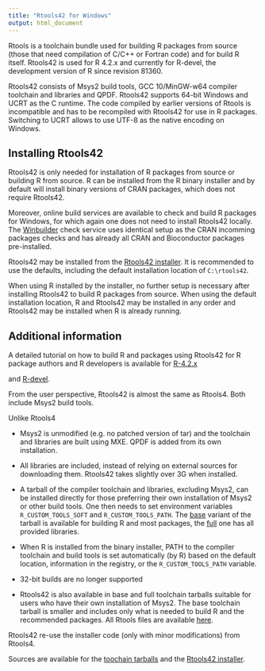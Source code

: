 ```yaml
---
title: "Rtools42 for Windows"
output: html_document
---
```


Rtools is a toolchain bundle used for building R packages from source (those
that need compilation of C/C++ or Fortran code) and for build R itself. 
Rtools42 is used for R 4.2.x and currently for R-devel, the development version of
R since revision 81360.

Rtools42 consists of Msys2 build tools, GCC 10/MinGW-w64 compiler toolchain
and libraries and QPDF.  Rtools42 supports 64-bit Windows and UCRT as the C
runtime.  The code compiled by earlier versions of Rtools is incompatible
and has to be recompiled with Rtools42 for use in R packages. Switching to
UCRT allows to use UTF-8 as the native encoding on Windows.

## Installing Rtools42

Rtools42 is only needed for installation of R packages from source or
building R from source.  R can be installed from the R binary installer and
by default will install binary versions of CRAN packages, which does not
require Rtools42.

Moreover, online build services are available to check and build R packages
for Windows, for which again one does not need to install Rtools42 locally.
The [Winbuilder](https://win-builder.r-project.org/) check service uses
identical setup as the CRAN incomming packages checks and has already all
CRAN and Bioconductor packages pre-installed.

Rtools42 may be installed from the [Rtools42 installer](files/rtools42-RTVER.exe).
It is recommended to use the defaults, including the default installation
location of `C:\rtools42`.

When using R installed by the installer, no further setup is necessary after
installing Rtools42 to build R packages from source.  When using the default
installation location, R and Rtools42 may be installed in any order and
Rtools42 may be installed when R is already running.

## Additional information

A detailed tutorial on how to build R and packages using Rtools42 for R package
authors and R developers is available for
[R-4.2.x](R-4.2/howto.html)

and
[R-devel](R-devel/howto.html).

From the user perspective, Rtools42 is almost the same as Rtools4. Both
include Msys2 build tools.

Unlike Rtools4

* Msys2 is unmodified (e.g.  no patched version of tar) and the toolchain
  and libraries are built using MXE. QPDF is added from its own
  installation.

* All libraries are included, instead of relying on external sources for
  downloading them. Rtools42 takes slightly over 3G when installed.

* A tarball of the compiler toolchain and libraries, excluding Msys2, can be
  installed directly for those preferring their own installation of Msys2 or
  other build tools.  One then needs to set environment variables
  `R_CUSTOM_TOOLS_SOFT` and `R_CUSTOM_TOOLS_PATH`.  The
  [base](files/rtools42-toolchain-libs-base-TLVER.tar.zst)
  variant of the tarball is available for building R and most packages, the 
  [full](files/rtools42-toolchain-libs-base-TLVER.tar.zst)
  one has all provided libraries.

* When R is installed from the binary installer, PATH to the compiler toolchain
  and build tools is set automatically (by R)
  based on the default location, information in the registry, or the
  `R_CUSTOM_TOOLS_PATH` variable.

* 32-bit builds are no longer supported

* Rtools42 is also available in base and full toolchain tarballs suitable
  for users who have their own installation of Msys2. The base toolchain
  tarball is smaller and includes only what is needed to build R and the
  recommended packages. All Rtools files are available [here](files).

Rtools42 re-use the installer code (only with minor modifications) from
Rtools4.

Sources are available for the
[toochain tarballs](https://svn.r-project.org/R-dev-web/trunk/WindowsBuilds/winutf8/ucrt3/toolchain_libs/)
and the
[Rtools42 installer](https://svn.r-project.org/R-dev-web/trunk/WindowsBuilds/winutf8/ucrt3/rtools/).

